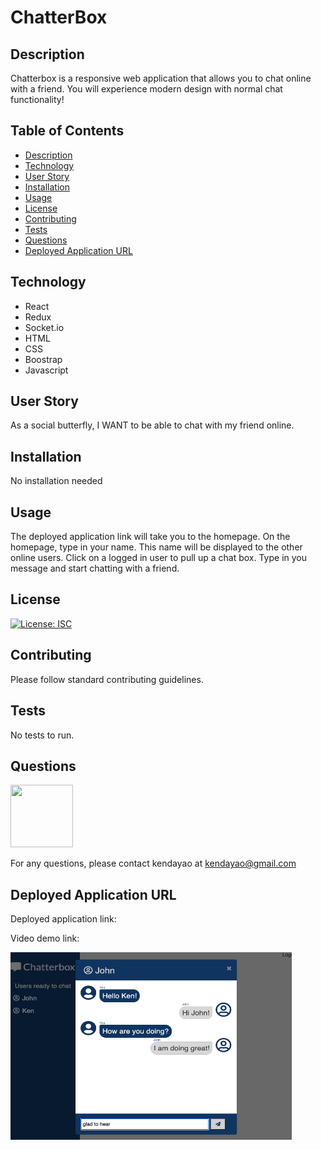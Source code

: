 # ChatterBox


## Description

Chatterbox is a responsive web application that allows you to chat online with a friend. You will experience modern design with normal chat functionality!

## Table of Contents

* [Description](#description)
* [Technology](#technology)
* [User Story](#user-story)
* [Installation](#installation)
* [Usage](#usage)
* [License](#license)
* [Contributing](#contributing)
* [Tests](#tests)
* [Questions](#questions)
* [Deployed Application URL](#deployed-application-URL)

## Technology

- React
- Redux
- Socket.io
- HTML
- CSS
- Boostrap
- Javascript



## User Story

As a social butterfly,
I WANT to be able to chat with my friend online.


## Installation


No installation needed


## Usage

The deployed application link will take you to the homepage. On the homepage, type in your name. This name will be displayed to the other online users. Click on a logged in user to pull up a chat box. Type in you message and start chatting with a friend. 


## License


[![License: ISC](https://img.shields.io/badge/License-ISC-blue.svg)](https://opensource.org/licenses/ISC)


## Contributing


Please follow standard contributing guidelines.


## Tests


No tests to run.


## Questions

<img src="https://avatars3.githubusercontent.com/u/62568395?v=4" width="100" height="100">

For any questions, please contact kendayao at kendayao@gmail.com

## Deployed Application URL

Deployed application link: 

Video demo link: 

<img src="client/public/images/chatterboxlive.png" width="450" height="300">